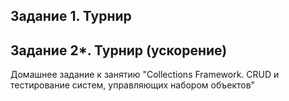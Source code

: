 ## Задание 1. Турнир
## Задание 2*. Турнир (ускорение)
Домашнее задание к занятию "Collections Framework. CRUD и тестирование систем, управляющих набором объектов"